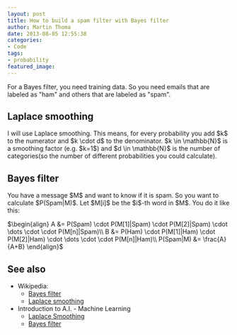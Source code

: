 ```yaml
---
layout: post
title: How to build a spam filter with Bayes filter
author: Martin Thoma
date: 2013-08-05 12:55:38
categories:
- Code
tags:
- probability
featured_image:
---
```

For a Bayes filter, you need training data. So you need emails that are labeled as "ham" and others that are labeled as "spam".

<h2>Laplace smoothing</h2>
I will use Laplace smoothing. This means, for every probability you add $k$ to the numerator and $k \cdot d$ to the denominator. $k \in \mathbb{N}$ is a smoothing factor (e.g. $k=1$) and $d \in \mathbb{N}$ is the number of categories(so the number of different probabilities you could calculate).

<h2>Bayes filter</h2>
You have a message $M$ and want to know if it is spam. So you want to calculate $P(Spam|M)$. Let $M[i]$ be the $i$-th word in $M$. You do it like this:

$\begin{align}
A &= P(Spam) \cdot P(M[1]|Spam) \cdot P(M[2]|Spam) \cdot \dots \cdot  \cdot P(M[n]|Spam)\\
B &= P(Ham) \cdot P(M[1]|Ham) \cdot P(M[2]|Ham) \cdot \dots \cdot  \cdot P(M[n]|Ham)\\
P(Spam|M) &= \frac{A}{A+B}
\end{align}$


<h2>See also</h2>
<ul>
  <li>Wikipedia:
    <ul>
      <li><a href="http://en.wikipedia.org/wiki/Bayes_filter">Bayes filter</a></li>
      <li><a href="http://en.wikipedia.org/wiki/Laplace_smoothing">Laplace smoothing</a></li>
    </ul>
  </li>
  <li>Introduction to A.I. - Machine Learning
    <ul>
      <li><a href="https://www.youtube.com/watch?v=2Ar6jFKZhUM">Laplace Smoothing</a></li>
      <li><a href="https://www.youtube.com/watch?v=oh4uc-8O6Pc">Bayes filter</a></li>
    </ul>
</ul>
